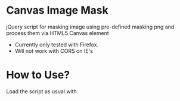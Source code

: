 Canvas Image Mask
=================

jQuery script for masking image using pre-defined masking png and process them via HTML5 Canvas element

- Currently only tested with Firefox.
- Will not work with CORS on IE's

How to Use?
===========

Load the script as usual with <script> tag, modify the image markup to use :

```
<img class="image-mask" src="http://someurl.com/someimagefile.jpg" 
    data-image-mask="http://someurl.com/someimagemasking-file-with-transparency.png" />
```

Script will autoload all images with 'image-mask' css class.

